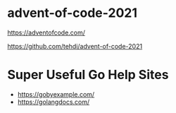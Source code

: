# advent-of-code-2021

https://adventofcode.com/

https://github.com/tehdi/advent-of-code-2021

# Super Useful Go Help Sites
- https://gobyexample.com/
- https://golangdocs.com/
